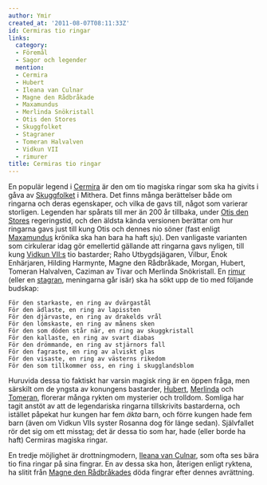 ```yaml
---
author: Ymir
created_at: '2011-08-07T08:11:33Z'
id: Cermiras tio ringar
links:
  category:
  - Föremål
  - Sagor och legender
  mention:
  - Cermira
  - Hubert
  - Ileana van Culnar
  - Magne den Rådbråkade
  - Maxamundus
  - Merlinda Snökristall
  - Otis den Stores
  - Skuggfolket
  - Stagraner
  - Tomeran Halvalven
  - Vidkun VII
  - rimurer
title: Cermiras tio ringar
---
```


En populär legend i [Cermira] är den om tio magiska ringar som ska ha givits i gåva av [Skuggfolket]
i Mithera. Det finns många berättelser både om ringarna och deras egenskaper, och vilka de gavs
till, något som varierar storligen. Legenden har spårats till mer än 200 år tillbaka, under [Otis
den Stores] regeringstid, och den äldsta kända versionen berättar om hur ringarna gavs just till
kung Otis och dennes nio söner (fast enligt [Maxamundus] krönika ska han bara ha haft sju). Den
vanligaste varianten som cirkulerar idag gör emellertid gällande att ringarna gavs nyligen, till
kung [Vidkun VII:s] tio bastarder; Raho Utbygdsjägaren, Vilbur, Enok Enhärjaren, Hilding Harmynte,
Magne den Rådbråkade, Morgan, Hubert, Tomeran Halvalven, Caziman av Tivar och Merlinda Snökristall.
En [rimur] (eller en [stagran], meningarna går isär) ska ha sökt upp de tio med följande budskap:

```
För den starkaste, en ring av dvärgastål
För den ädlaste, en ring av lapissten
För den djärvaste, en ring av drakelds vrål
För den lömskaste, en ring av månens sken
För den som döden står när, en ring av skuggkristall
För den kallaste, en ring av svart diabas
För den drömmande, en ring av stjärnors fall
För den fagraste, en ring av alviskt glas
För den visaste, en ring av västerns rikedom
För den som tillkommer oss, en ring i skugglandsblom
```

Huruvida dessa tio faktiskt har varsin magisk ring är en öppen fråga, men särskilt om de yngsta av
konungens bastarder, [Hubert], [Merlinda] och [Tomeran], florerar många rykten om mysterier och
trolldom. Somliga har tagit anstöt av att de legendariska ringarna tillskrivits bastarderna, och
istället påpekat hur kungen har fem *äkta* barn, och förre kungen hade fem barn (även om Vidkun VIIs
syster Rosanna dog för länge sedan). Självfallet rör det sig om ett misstag; det är dessa tio som
har, hade (eller borde ha haft) Cermiras magiska ringar.

En tredje möjlighet är drottningmodern, [Ileana van Culnar], som ofta ses bära tio fina ringar på
sina fingrar. En av dessa ska hon, återigen enligt ryktena, ha slitit från [Magne den Rådbråkades]
döda fingrar efter dennes avrättning.

  [Cermira]: Cermira
  [Skuggfolket]: Skuggfolket
  [Otis den Stores]: Otis_den_Stores
  [Maxamundus]: Maxamundus
  [Vidkun VII:s]: Vidkun_VII
  [rimur]: rimurer
  [stagran]: Stagraner
  [Hubert]: Hubert
  [Merlinda]: Merlinda_Snökristall
  [Tomeran]: Tomeran_Halvalven
  [Ileana van Culnar]: Ileana_van_Culnar
  [Magne den Rådbråkades]: Magne_den_Rådbråkade